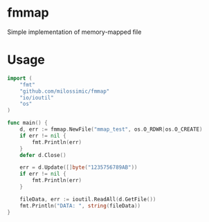# fmmap
Simple implementation of memory-mapped file

# Usage
```go
import (
	"fmt"
	"github.com/milossimic/fmmap"
	"io/ioutil"
	"os"
)

func main() {
	d, err := fmmap.NewFile("mmap_test", os.O_RDWR|os.O_CREATE)
	if err != nil {
		fmt.Println(err)
	}
	defer d.Close()

	err = d.Update([]byte("1235756789AB"))
	if err != nil {
		fmt.Println(err)
	}	

	fileData, err := ioutil.ReadAll(d.GetFile())
	fmt.Println("DATA: ", string(fileData))
}
```
